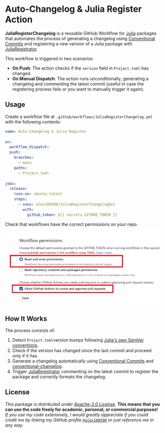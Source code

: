 # Auto-Changelog & Julia Register Action

**JuliaRegisterChangelog** is a reusable GitHub Workflow for [Julia](https://julialang.org/) packages that automates the process of generating a changelog using [Conventional Commits](https://www.conventionalcommits.org/) and registering a new version of a Julia package with [JuliaRegistrator](https://github.com/JuliaRegistries/Registrator.jl).

This workflow is triggered in two scenarios:

* **On Push**: The action checks if the `version` field in `Project.toml` has changed.
* **On Manual Dispatch**: The action runs unconditionally, generating a changelog and commenting the latest commit (useful in case the registering process fails or you want to manually trigger it again).

## Usage

Create a workflow file at `.github/workflows/JuliaRegisterChangelog.yml` with the following contents:

```yaml
name: Auto-Changelog & Julia Register

on:
  workflow_dispatch:
  push:
    branches:
      - main
    paths:
      - Project.toml

jobs:
  release:
    runs-on: ubuntu-latest
    steps:
      - uses: alex180500/JuliaRegisterChangelog@v1
        with:
          github_token: ${{ secrets.GITHUB_TOKEN }}
```

Check that workflows have the correct permissions on your repo.

![](workflow_permissions.png)

## How It Works

The process consists of:

1. Detect `Project.toml`version bumps following [Julia's own SemVer conventions](https://pkgdocs.julialang.org/v1/toml-files/#The-version-field).
2. Check if the version has changed since the last commit and proceed only if it has.
3. Generate a changelog automatically using [Conventional Commits](https://www.conventionalcommits.org/) and [conventional-changelog](https://github.com/conventional-changelog/conventional-changelog).
4. Trigger [JuliaRegistrator](https://github.com/JuliaRegistries/Registrator.jl) commenting on the latest commit to register the package and correctly formats the changelog.

## License

This package is distributed under [Apache-2.0 License](LICENSE). **This means that you can use the code freely for academic, personal, or commercial purposes!** _If you use my code extensively, I would greatly appreciate if you could credit me by linking my GitHub profile [`@alex180500`](https://github.com/alex180500) or just reference me in any way._
